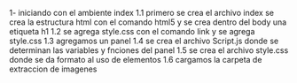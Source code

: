 1- iniciando con el ambiente index
   1.1 primero se crea el archivo index
    se crea la estructura html con el comando html5
    y se crea dentro del body una etiqueta h1
    1.2 se agrega style.css con el comando 
    link  y se agrega style.css
    1.3 agregamos un panel 
    1.4 se crea el archivo Script.js
    donde se determinan las variables y fnciones del panel
    1.5 se crea el archivo style.css 
    donde se da formato al uso de elementos 
    1.6 cargamos la carpeta de extraccion de imagenes
    